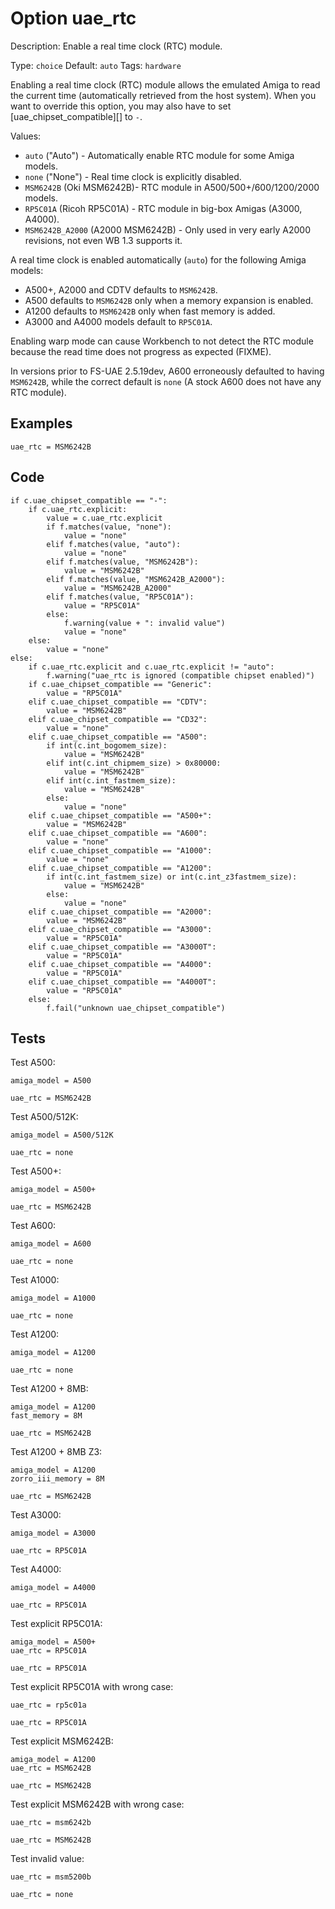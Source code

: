 # Option uae_rtc #

Description: Enable a real time clock (RTC) module.

Type: `choice`
Default: `auto`
Tags: `hardware`

Enabling a real time clock (RTC) module allows the emulated Amiga to read
the current time (automatically retrieved from the host system). When you
want to override this option, you may also have to set
[uae_chipset_compatible][] to `-`.

Values:

* `auto` ("Auto") - Automatically enable RTC module for some Amiga models.
* `none` ("None") - Real time clock is explicitly disabled.
* `MSM6242B` (Oki MSM6242B)- RTC module in A500/500+/600/1200/2000 models.
* `RP5C01A` (Ricoh RP5C01A) - RTC module in big-box Amigas (A3000, A4000).
* `MSM6242B_A2000` (A2000 MSM6242B) - Only used in very early A2000 revisions,
  not even WB 1.3 supports it.

A real time clock is enabled automatically (`auto`) for the following Amiga
models:

* A500+, A2000 and CDTV defaults to `MSM6242B`.
* A500 defaults to `MSM6242B` only when a memory expansion is enabled.
* A1200 defaults to `MSM6242B` only when fast memory is added.
* A3000 and A4000 models default to `RP5C01A`.

Enabling warp mode can cause Workbench to not detect the RTC module
because the read time does not progress as expected (FIXME).

In versions prior to FS-UAE 2.5.19dev, A600 erroneously defaulted to having 
`MSM6242B`, while the correct default is `none` (A stock A600 does not
have any RTC module).

## Examples ##

    uae_rtc = MSM6242B

## Code ##

    if c.uae_chipset_compatible == "-":
        if c.uae_rtc.explicit:
            value = c.uae_rtc.explicit
            if f.matches(value, "none"):
                value = "none"
            elif f.matches(value, "auto"):
                value = "none"
            elif f.matches(value, "MSM6242B"):
                value = "MSM6242B"
            elif f.matches(value, "MSM6242B_A2000"):
                value = "MSM6242B_A2000"
            elif f.matches(value, "RP5C01A"):
                value = "RP5C01A"
            else:
                f.warning(value + ": invalid value")
                value = "none"
        else:
            value = "none"
    else:
        if c.uae_rtc.explicit and c.uae_rtc.explicit != "auto":
            f.warning("uae_rtc is ignored (compatible chipset enabled)")
        if c.uae_chipset_compatible == "Generic":
            value = "RP5C01A"
        elif c.uae_chipset_compatible == "CDTV":
            value = "MSM6242B"
        elif c.uae_chipset_compatible == "CD32":
            value = "none"
        elif c.uae_chipset_compatible == "A500":
            if int(c.int_bogomem_size):
                value = "MSM6242B"
            elif int(c.int_chipmem_size) > 0x80000:
                value = "MSM6242B"
            elif int(c.int_fastmem_size):
                value = "MSM6242B"
            else:
                value = "none"
        elif c.uae_chipset_compatible == "A500+":
            value = "MSM6242B"
        elif c.uae_chipset_compatible == "A600":
            value = "none"
        elif c.uae_chipset_compatible == "A1000":
            value = "none"
        elif c.uae_chipset_compatible == "A1200":
            if int(c.int_fastmem_size) or int(c.int_z3fastmem_size):
                value = "MSM6242B"
            else:
                value = "none"
        elif c.uae_chipset_compatible == "A2000":
            value = "MSM6242B"
        elif c.uae_chipset_compatible == "A3000":
            value = "RP5C01A"
        elif c.uae_chipset_compatible == "A3000T":
            value = "RP5C01A"
        elif c.uae_chipset_compatible == "A4000":
            value = "RP5C01A"
        elif c.uae_chipset_compatible == "A4000T":
            value = "RP5C01A"
        else:
            f.fail("unknown uae_chipset_compatible")

## Tests ##

Test A500:

    amiga_model = A500

    uae_rtc = MSM6242B

Test A500/512K:

    amiga_model = A500/512K

    uae_rtc = none

Test A500+:

    amiga_model = A500+

    uae_rtc = MSM6242B

Test A600:

    amiga_model = A600

    uae_rtc = none

Test A1000:

    amiga_model = A1000

    uae_rtc = none

Test A1200:

    amiga_model = A1200

    uae_rtc = none

Test A1200 + 8MB:

    amiga_model = A1200
    fast_memory = 8M

    uae_rtc = MSM6242B

Test A1200 + 8MB Z3:

    amiga_model = A1200
    zorro_iii_memory = 8M

    uae_rtc = MSM6242B

Test A3000:

    amiga_model = A3000

    uae_rtc = RP5C01A

Test A4000:

    amiga_model = A4000

    uae_rtc = RP5C01A

Test explicit RP5C01A:

    amiga_model = A500+
    uae_rtc = RP5C01A

    uae_rtc = RP5C01A

Test explicit RP5C01A with wrong case:

    uae_rtc = rp5c01a

    uae_rtc = RP5C01A

Test explicit MSM6242B:

    amiga_model = A1200
    uae_rtc = MSM6242B

    uae_rtc = MSM6242B

Test explicit MSM6242B with wrong case:

    uae_rtc = msm6242b

    uae_rtc = MSM6242B

Test invalid value:

    uae_rtc = msm5200b

    uae_rtc = none
